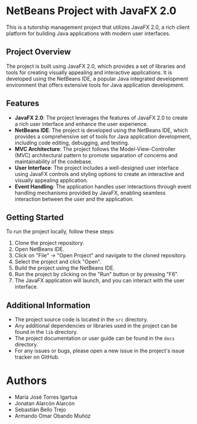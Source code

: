 # NetBeans Project with JavaFX 2.0

This is a tutorship management project that utilizes JavaFX 2.0, a rich client platform for building Java applications with modern user interfaces.

## Project Overview

The project is built using JavaFX 2.0, which provides a set of libraries and tools for creating visually appealing and interactive applications. It is developed using the NetBeans IDE, a popular Java integrated development environment that offers extensive tools for Java application development.

## Features

- **JavaFX 2.0**: The project leverages the features of JavaFX 2.0 to create a rich user interface and enhance the user experience.
- **NetBeans IDE**: The project is developed using the NetBeans IDE, which provides a comprehensive set of tools for Java application development, including code editing, debugging, and testing.
- **MVC Architecture**: The project follows the Model-View-Controller (MVC) architectural pattern to promote separation of concerns and maintainability of the codebase.
- **User Interface**: The project includes a well-designed user interface using JavaFX controls and styling options to create an interactive and visually appealing application.
- **Event Handling**: The application handles user interactions through event handling mechanisms provided by JavaFX, enabling seamless interaction between the user and the application.

## Getting Started

To run the project locally, follow these steps:

1. Clone the project repository.
2. Open NetBeans IDE.
3. Click on "File" -> "Open Project" and navigate to the cloned repository.
4. Select the project and click "Open".
5. Build the project using the NetBeans IDE.
6. Run the project by clicking on the "Run" button or by pressing "F6".
7. The JavaFX application will launch, and you can interact with the user interface.

## Additional Information

- The project source code is located in the `src` directory.
- Any additional dependencies or libraries used in the project can be found in the `lib` directory.
- The project documentation or user guide can be found in the `docs` directory.
- For any issues or bugs, please open a new issue in the project's issue tracker on GitHub.

# Authors

- María José Torres Igartua
- Jonatan Alarcón Alarcón
- Sebastián Bello Trejo
- Armando Omar Obando Muñóz
